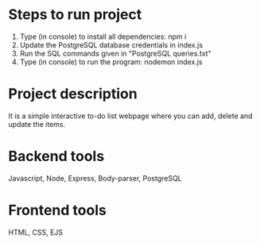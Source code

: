 # Steps to run project
1) Type (in console) to install all dependencies: npm i
2) Update the PostgreSQL database credentials in index.js
3) Run the SQL commands given in "PostgreSQL queries.txt"
4) Type (in console) to run the program: nodemon index.js

# Project description
It is a simple interactive to-do list webpage where you can add, delete and update the items.

# Backend tools
Javascript, Node, Express, Body-parser, PostgreSQL

# Frontend tools
HTML, CSS, EJS
